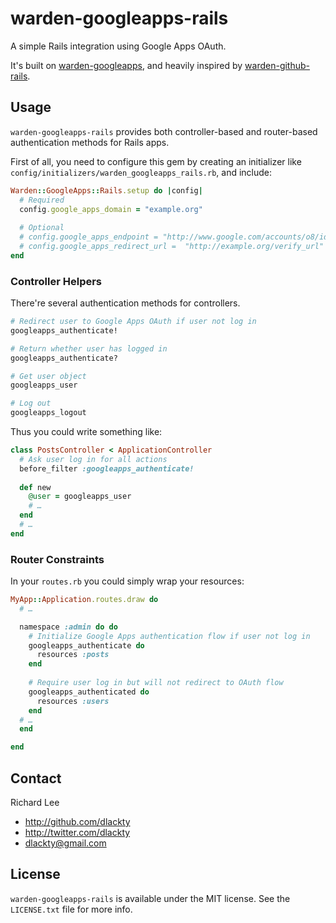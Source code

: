 # warden-googleapps-rails

A simple Rails integration using Google Apps OAuth.

It's built on [warden-googleapps](https://github.com/atmos/warden-googleapps), and heavily inspired by [warden-github-rails](https://github.com/fphilipe/warden-github-rails).

## Usage

`warden-googleapps-rails` provides both controller-based and router-based authentication methods for Rails apps.

First of all, you need to configure this gem by creating an initializer like `config/initializers/warden_googleapps_rails.rb`, and include:

```ruby
Warden::GoogleApps::Rails.setup do |config|
  # Required
  config.google_apps_domain = "example.org"
  
  # Optional
  # config.google_apps_endpoint = "http://www.google.com/accounts/o8/id" # this is gmail
  # config.google_apps_redirect_url =  "http://example.org/verify_url" # endpoint where google apps redirects to after successful authentication
end
```

### Controller Helpers

There're several authentication methods for controllers.

```ruby
# Redirect user to Google Apps OAuth if user not log in
googleapps_authenticate!

# Return whether user has logged in
googleapps_authenticate? 

# Get user object
googleapps_user

# Log out
googleapps_logout
```

Thus you could write something like:

```ruby
class PostsController < ApplicationController
  # Ask user log in for all actions
  before_filter :googleapps_authenticate! 
  
  def new
  	@user = googleapps_user
  	# …
  end
  # …
end
```

### Router Constraints

In your `routes.rb` you could simply wrap your resources:

```ruby
MyApp::Application.routes.draw do
  # …

  namespace :admin do do    
    # Initialize Google Apps authentication flow if user not log in
    googleapps_authenticate do
      resources :posts
    end
    
    # Require user log in but will not redirect to OAuth flow
    googleapps_authenticated do
      resources :users
    end
  # …
  end

end
```

## Contact

Richard Lee

- http://github.com/dlackty
- http://twitter.com/dlackty
- dlackty@gmail.com

## License

`warden-googleapps-rails` is available under the MIT license. See the `LICENSE.txt` file for more info.
